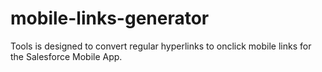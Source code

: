 # mobile-links-generator
Tools is designed to convert regular hyperlinks to onclick mobile links for the Salesforce Mobile App. 
